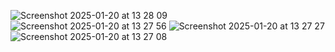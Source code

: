 ![Screenshot 2025-01-20 at 13 28 09](https://github.com/user-attachments/assets/d8db1c31-bda6-4563-8781-fb49911ab3b0)
![Screenshot 2025-01-20 at 13 27 56](https://github.com/user-attachments/assets/7b1b341e-caa0-4b2d-8f90-73312e516bbd)
![Screenshot 2025-01-20 at 13 27 27](https://github.com/user-attachments/assets/03169b3e-3606-450f-af5d-14509a1a0064)
![Screenshot 2025-01-20 at 13 27 08](https://github.com/user-attachments/assets/415a59cd-6f2d-4e52-9ed4-7635ce3544dc)
